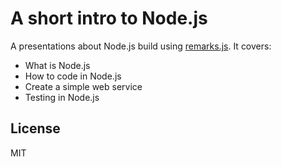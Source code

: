# A short intro to Node.js
A presentations about Node.js build using [remarks.js](http://remarkjs.com/#1). It covers:
- What is Node.js
- How to code in Node.js
- Create a simple web service
- Testing in Node.js

## License
MIT
